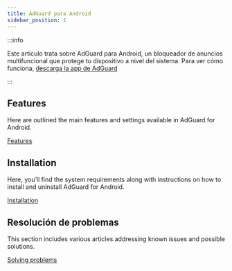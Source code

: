 ```yaml
---
title: AdGuard para Android
sidebar_position: 1
---
```


:::info

Este artículo trata sobre AdGuard para Android, un bloqueador de anuncios multifuncional que protege tu dispositivo a nivel del sistema. Para ver cómo funciona, [descarga la app de AdGuard](https://agrd.io/download-kb-adblock)

:::

## Features

Here are outlined the main features and settings available in AdGuard for Android.

[Features](/adguard-for-android/features/features.md)

## Installation

Here, you’ll find the system requirements along with instructions on how to install and uninstall AdGuard for Android.

[Installation](/adguard-for-android/installation.md)

## Resolución de problemas

This section includes various articles addressing known issues and possible solutions.

[Solving problems](/adguard-for-android/solving-problems/solving-problems.md)
